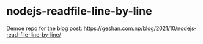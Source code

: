 # nodejs-readfile-line-by-line

Demoe repo for the blog post: https://geshan.com.np/blog/2021/10/nodejs-read-file-line-by-line/
